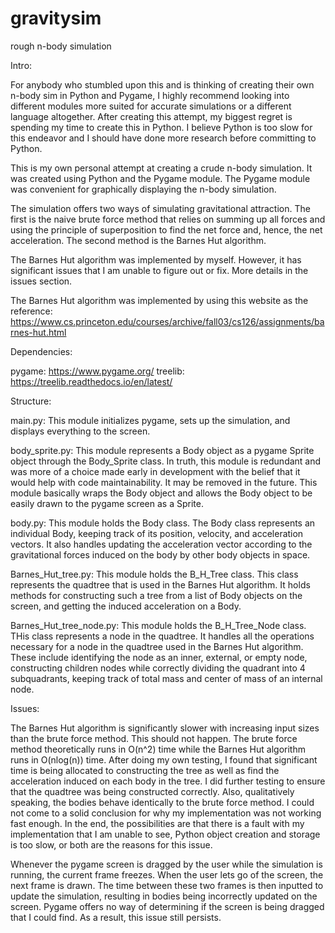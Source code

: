 # gravitysim
rough n-body simulation

Intro:

For anybody who stumbled upon this and is thinking of creating their own n-body sim in Python and Pygame, I highly recommend looking into different modules more suited for accurate simulations or a different language altogether. After creating this attempt, my biggest regret is spending my time to create this in Python. I believe Python is too slow for this endeavor and I should have done more research before committing to Python.

This is my own personal attempt at creating a crude n-body simulation. It was created using Python and the Pygame module. The Pygame module was convenient for graphically displaying the n-body simulation.

The simulation offers two ways of simulating gravitational attraction. The first is the naive brute force method that relies on summing up all forces and using the principle of superposition to find the net force and, hence, the net acceleration. The second method is the Barnes Hut algorithm.

The Barnes Hut algorithm was implemented by myself. However, it has significant issues that I am unable to figure out or fix. More details in the issues section. 

The Barnes Hut algorithm was implemented by using this website as the reference:
https://www.cs.princeton.edu/courses/archive/fall03/cs126/assignments/barnes-hut.html

Dependencies:

pygame: https://www.pygame.org/
treelib: https://treelib.readthedocs.io/en/latest/

Structure:

main.py: This module initializes pygame, sets up the simulation, and displays everything to the screen.

body_sprite.py: This module represents a Body object as a pygame Sprite object through the Body_Sprite class. In truth, this module is redundant and was more of a choice made early in development with the belief that it would help with code maintainability. It may be removed in the future. This module basically wraps the Body object and allows the Body object to be easily drawn to the pygame screen as a Sprite.

body.py: This module holds the Body class. The Body class represents an individual Body, keeping track of its position, velocity, and acceleration vectors. It also handles updating the acceleration vector according to the gravitational forces induced on the body by other body objects in space.

Barnes_Hut_tree.py: This module holds the B_H_Tree class. This class represents the quadtree that is used in the Barnes Hut algorithm. It holds methods for constructing such a tree from a list of Body objects on the screen, and getting the induced acceleration on a Body.

Barnes_Hut_tree_node.py: This module holds the B_H_Tree_Node class. THis class represents a node in the quadtree. It handles all the operations necessary for a node in the quadtree used in the Barnes Hut algorithm. These include identifying the node as an inner, external, or empty node, constructing children nodes while correctly dividing the quadrant into 4 subquadrants, keeping track of total mass and center of mass of an internal node. 

Issues:

The Barnes Hut algorithm is significantly slower with increasing input sizes than the brute force method. This should not happen. The brute force method theoretically runs in O(n^2) time while the Barnes Hut algorithm runs in O(nlog(n)) time. After doing my own testing, I found that significant time is being allocated to constructing the tree as well as find the acceleration induced on each body in the tree. I did further testing to ensure that the quadtree was being constructed correctly. Also, qualitatively speaking, the bodies behave identically to the brute force method. I could not come to a solid conclusion for why my implementation was not working fast enough. In the end, the possibilities are that there is a fault with my implementation that I am unable to see, Python object creation and storage is too slow, or both are the reasons for this issue.

Whenever the pygame screen is dragged by the user while the simulation is running, the current frame freezes. When the user lets go of the screen, the next frame is drawn. The time between these two frames is then inputted to update the simulation, resulting in bodies being incorrectly updated on the screen. Pygame offers no way of determining if the screen is being dragged that I could find. As a result, this issue still persists.
